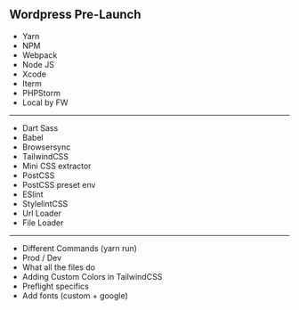 ## Wordpress Pre-Launch

- Yarn
- NPM
- Webpack
- Node JS
- Xcode
- Iterm
- PHPStorm
- Local by FW
***
- Dart Sass
- Babel
- Browsersync
- TailwindCSS
- Mini CSS extractor
- PostCSS
- PostCSS preset env
- ESlint
- StylelintCSS
- Url Loader
- File Loader
***

- Different Commands (yarn run)
- Prod / Dev
- What all the files do
- Adding Custom Colors in TailwindCSS
- Preflight specifics
- Add fonts (custom + google)